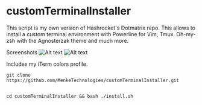 # customTerminalInstaller

This script is my own version of Hashrocket's Dotmatrix repo.  This allows to install a custom terminal environment with
Powerline for Vim, Tmux.  Oh-my-zsh with the Agnosterzak theme and much more.



Screenshots
![Alt text](/tmuxfinal.png?raw=true)
![Alt text](/tmuxfinal2.png?raw=true)

Includes my iTerm colors profile.



```
git clone https://github.com/MenkeTechnologies/customTerminalInstaller.git


cd customTerminalInstaller && bash ./install.sh
```


